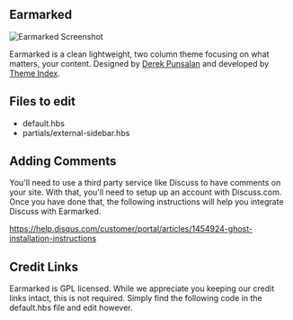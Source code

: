 ## Earmarked

![Earmarked Screenshot](https://themeindex.io/wp-content/uploads/2015/09/earmarked.png)

Earmarked is a clean lightweight, two column theme focusing on what matters, your content. Designed by [Derek Punsalan](https://twitter.com/derekpunsaln) and developed by [Theme Index](https://themeindex.io).

## Files to edit

 * default.hbs
 * partials/external-sidebar.hbs

## Adding Comments

You'll need to use a third party service like Discuss to have comments on your site. With that, you'll need to setup up an account with Discuss.com. Once you have done that, the following instructions will help you integrate Discuss with Earmarked.

https://help.disqus.com/customer/portal/articles/1454924-ghost-installation-instructions


## Credit Links
Earmarked is GPL licensed. While we appreciate you keeping our credit links intact, this is not required. Simply find the following code in the default.hbs file and edit however.